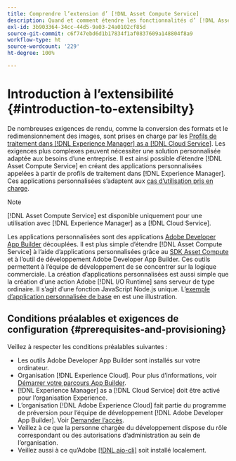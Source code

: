 ```yaml
---
title: Comprendre l’extension d’ [!DNL Asset Compute Service]
description: Quand et comment étendre les fonctionnalités d’ [!DNL Asset Compute Service] pour effectuer un traitement personnalisé des ressources.
exl-id: 3b903364-34cc-44d5-9a03-24a0102cf85d
source-git-commit: c6f747ebd6d1b17834f1af0837609a148804f8a9
workflow-type: ht
source-wordcount: '229'
ht-degree: 100%

---
```


# Introduction à l’extensibilité {#introduction-to-extensibilty}

De nombreuses exigences de rendu, comme la conversion des formats et le redimensionnement des images, sont prises en charge par les [Profils de traitement dans  [!DNL Experience Manager]  as a  [!DNL Cloud Service]](https://experienceleague.adobe.com/fr/docs/experience-manager-cloud-service/content/assets/asset-microservices-overview). Les exigences plus complexes peuvent nécessiter une solution personnalisée adaptée aux besoins d’une entreprise. Il est ainsi possible d’étendre [!DNL Asset Compute Service] en créant des applications personnalisées appelées à partir de profils de traitement dans [!DNL Experience Manager]. Ces applications personnalisées s’adaptent aux [cas d’utilisation pris en charge](https://experienceleague.adobe.com/fr/docs/experience-manager-cloud-service/content/assets/manage/asset-microservices-configure-and-use).

>[!NOTE]
>
>[!DNL Asset Compute Service] est disponible uniquement pour une utilisation avec [!DNL Experience Manager] as a [!DNL Cloud Service].

Les applications personnalisées sont des applications [Adobe Developer App Builder](https://github.com/AdobeDocs/app-builder) découplées. Il est plus simple d’étendre [!DNL Asset Compute Service] à l’aide d’applications personnalisées grâce au [SDK Asset Compute](https://github.com/adobe/asset-compute-sdk) et à l’outil de développement Adobe Developer App Builder. Ces outils permettent à l’équipe de développement de se concentrer sur la logique commerciale. La création d’applications personnalisées est aussi simple que la création d’une action Adobe [!DNL I/O Runtime] sans serveur de type ordinaire. Il s’agit d’une fonction JavaScript Node.js unique. L’[exemple d’application personnalisée de base](https://github.com/adobe/asset-compute-example-workers/blob/master/projects/worker-basic/worker-basic.js) en est une illustration.

## Conditions préalables et exigences de configuration {#prerequisites-and-provisioning}

Veillez à respecter les conditions préalables suivantes :

* Les outils Adobe Developer App Builder sont installés sur votre ordinateur.
* Organisation [!DNL Experience Cloud]. Pour plus d’informations, voir [Démarrer votre parcours App Builder](https://developer.adobe.com/app-builder/docs/getting_started/#acquire-access-and-credentials).
* [!DNL Experience Manager] as a [!DNL Cloud Service] doit être activé pour l’organisation Experience.
* L’organisation [!DNL Adobe Experience Cloud] fait partie du programme de préversion pour l’équipe de développement [!DNL Adobe Developer App Builder]. Voir [Demander l’accès](https://developer.adobe.com/app-builder/docs/overview/getting_access).
* Veillez à ce que la personne chargée du développement dispose du rôle correspondant ou des autorisations d’administration au sein de l’organisation.
* Veillez aussi à ce qu’Adobe [[!DNL aio-cli]](https://github.com/adobe/aio-cli) soit installé localement.

<!-- TBD for later:

* What all accesses and licenses are required?
* What all permissions are required to create, debug, and deploy custom applications?
* How do developers get access and provision the required apps?
* What is repository management?
* Anything on security and data transfer?
* What about handling personal or sensitive information?
* Custom application SLA is dependent on SLAs of various services it depends on.
* Document how the devs can get to know the KPIs of their custom applications. The KPIs are dependent on the performance at Adobe's side, amongst other things.
-->
